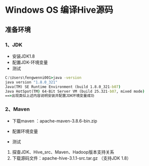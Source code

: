 # Windows OS 编译Hive源码

## 准备环境

### 1、JDK

- 安装JDK1.8
- 配置JDK-环境变量
- 测试

```cmd
C:\Users\fengwenni001>java -version
java version "1.8.0_321"
Java(TM) SE Runtime Environment (build 1.8.0_321-b07)
Java HotSpot(TM) 64-Bit Server VM (build 25.321-b07, mixed mode)
==>出现类似上述内容说明安装并配置JDK环境变量成功
```

### 2、Maven

- 下载maven ：apache-maven-3.8.6-bin.zip

- 配置环境变量

- 测试

  

1. 探查JDK、Hive_src、Maven、Hadoop版本支持关系
2. 下载源码文件：apache-hive-3.1.1-src.tar.gz （支持JDK 1.8）



